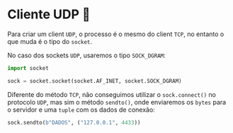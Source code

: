 # Cliente UDP 📡

Para criar um client `UDP`, o processo é o mesmo do client `TCP`, no entanto o que muda é o tipo do `socket`.

No caso dos sockets `UDP`, usaremos o tipo `SOCK_DGRAM`:

```python
import socket

sock = socket.socket(socket.AF_INET, socket.SOCK_DGRAM)
```

Diferente do método `TCP`, não conseguimos utilizar o `sock.connect()` no protocolo `UDP`, mas sim o método `sendto()`, onde enviaremos os `bytes` para o servidor e uma `tuple` com os dados de conexão:

```python
sock.sendto(b"DADOS", ("127.0.0.1", 4433))
```